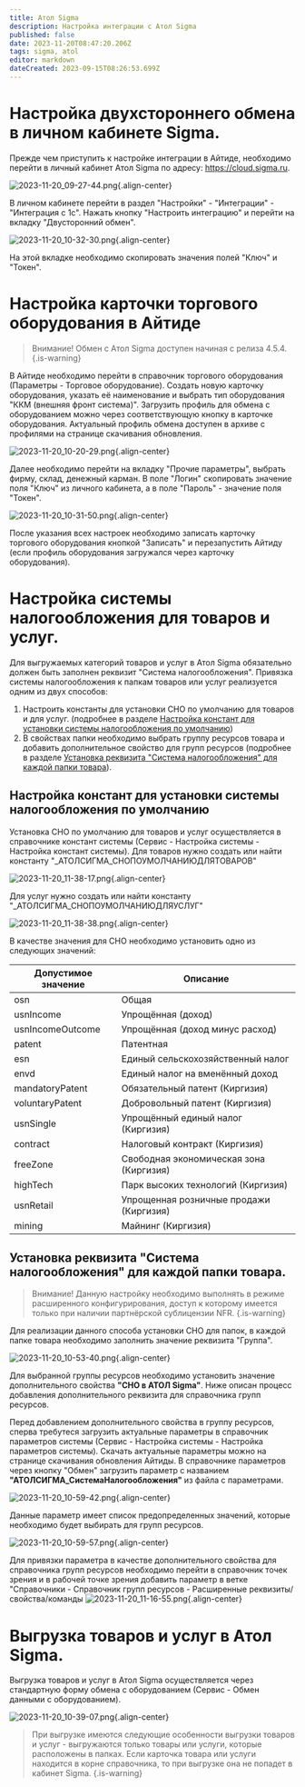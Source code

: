 ```yaml
---
title: Атол Sigma
description: Настройка интеграции с Атол Sigma
published: false
date: 2023-11-20T08:47:20.206Z
tags: sigma, atol
editor: markdown
dateCreated: 2023-09-15T08:26:53.699Z
---
```


# Настройка двухстороннего обмена в личном кабинете Sigma.
Прежде чем приступить к настройке интеграции в Айтиде, необходимо перейти в личный кабинет Атол Sigma по адресу: https://cloud.sigma.ru.

![2023-11-20_09-27-44.png](/images/integrations/atolsigma/2023-11-20_09-27-44.png){.align-center}

В личном кабинете перейти в раздел "Настройки" - "Интеграции" - "Интеграция с 1с". Нажать кнопку "Настроить интеграцию" и перейти на вкладку "Двусторонний обмен".

![2023-11-20_10-32-30.png](/images/integrations/atolsigma/2023-11-20_10-32-30.png){.align-center}

На этой вкладке необходимо скопировать значения полей "Ключ" и "Токен".

# Настройка карточки торгового оборудования в Айтиде
> Внимание! Обмен с Атол Sigma доступен начиная с релиза 4.5.4.
{.is-warning}

В Айтиде необходимо перейти в справочник торгового оборудования (Параметры - Торговое оборудование). Создать новую карточку оборудования, указать её наименование и выбрать тип оборудования "ККМ (внешняя фронт система)".
Загрузить профиль для обмена с оборудованием можно через соответствующую кнопку в карточке оборудования. Актуальный профиль обмена доступен в архиве с профилями на странице скачивания обновления.

![2023-11-20_10-20-29.png](/images/integrations/atolsigma/2023-11-20_10-20-29.png){.align-center}

Далее необходимо перейти на вкладку "Прочие параметры", выбрать фирму, склад, денежный карман. В поле "Логин" скопировать значение поля "Ключ" из личного кабинета, а в поле "Пароль" - значение поля "Токен".

![2023-11-20_10-31-50.png](/images/integrations/atolsigma/2023-11-20_10-31-50.png){.align-center}

После указания всех настроек необходимо записать карточку торгового оборудования кнопкой "Записать" и перезапустить Айтиду (если профиль оборудования загружался через карточку оборудования).

# Настройка системы налогообложения для товаров и услуг.
Для выгружаемых категорий товаров и услуг в Атол Sigma обязательно должен быть заполнен реквизит "Система налогообложения". 
Привязка системы налогообложения к папкам товаров или услуг реализуется одним из двух способов:
1. Настроить константы для установки СНО по умолчанию для товаров и для услуг. (подробнее в разделе [Настройка констант для установки системы налогообложения по умолчанию](/integrations/atolsigma#настройка-констант-для-установки-системы-налогообложения-поумолчанию))
2. В свойствах папки необходимо выбрать группу ресурсов товара и добавить дополнительное свойство для групп ресурсов (подробнее в разделе [Установка реквизита "Система налогообложения" для каждой папки товара](/integrations/atolsigma#установка-реквизита-система-налогообложения-для-каждой-папки-товара)).


## Настройка констант для установки системы налогообложения по умолчанию
Установка СНО по умолчанию для товаров и услуг осуществляется в справочнике констант системы (Сервис - Настройка системы - Настройка констант системы).
Для товаров нужно создать или найти константу "_АТОЛСИГМА_СНОПОУМОЛЧАНИЮДЛЯТОВАРОВ"

![2023-11-20_11-38-17.png](/images/integrations/atolsigma/2023-11-20_11-38-17.png){.align-center}

Для услуг нужно создать или найти константу "_АТОЛСИГМА_СНОПОУМОЛЧАНИЮДЛЯУСЛУГ"

![2023-11-20_11-38-38.png](/images/integrations/atolsigma/2023-11-20_11-38-38.png){.align-center}

В качестве значения для СНО необходимо установить одно из следующих значений:

| Допустимое значение |	Описание |
| --- | --- |
| osn |	Общая |
| usnIncome |	Упрощённая (доход) |
| usnIncomeOutcome |	Упрощённая (доход минус расход) |
| patent |	Патентная |
| esn | Единый сельскохозяйственный налог |
| envd |	Единый налог на вменённый доход |
| mandatoryPatent |	Обязательный патент (Киргизия) |
| voluntaryPatent |	Добровольный патент (Киргизия) |
| usnSingle |	Упрощённый единый налог (Киргизия) |
| contract |	Налоговый контракт (Киргизия) |
| freeZone |	Свободная экономическая зона (Киргизия) |
| highTech |	Парк высоких технологий (Киргизия) |
| usnRetail |	Упрощенная розничные продажи (Киргизия) |
| mining |	Майнинг (Киргизия) |


## Установка реквизита "Система налогообложения" для каждой папки товара.

> Внимание! Данную настройку необходимо выполнять в режиме расширенного конфигурирования, доступ к которому имеется только при наличии партнёрской сублицензии NFR.
{.is-warning}

Для реализации данного способа установки СНО для папок, в каждой папке товара необходимо заполнить значение реквизита "Группа".

![2023-11-20_10-53-40.png](/images/integrations/atolsigma/2023-11-20_10-53-40.png){.align-center}

Для выбранной группы ресурсов необходимо установить значение дополнительного свойства **"СНО в АТОЛ Sigma"**. Ниже описан процесс добавления дополнительного реквизита для справочника групп ресурсов.

Перед добавлением дополнительного свойства в группу ресурсов, сперва требутеся загрузить актуальные параметры в справочник параметров системы (Сервис - Настройка системы - Настройка параметров системы). Скачать актуальные параметры можно на странице скачивания обновления Айтиды.
В справочнике параметров через кнопку "Обмен" загрузить параметр с названием **"АТОЛСИГМА_СистемаНалогообложения"** из файла с параметрами.

![2023-11-20_10-59-42.png](/images/integrations/atolsigma/2023-11-20_10-59-42.png){.align-center}

Данные параметр имеет список предопределенных значений, которые необходимо будет выбирать для групп ресурсов.

![2023-11-20_10-59-57.png](/images/integrations/atolsigma/2023-11-20_10-59-57.png){.align-center}

Для привязки параметра в качестве дополнительного свойства для справочника групп ресурсов необходимо перейти в справочник точек зрения и в рабочей точке зрения добавить параметр в ветке "Справочники - Справочник групп ресурсов - Расширенные реквизиты/свойства/команды
![2023-11-20_11-16-55.png](/images/integrations/atolsigma/2023-11-20_11-16-55.png){.align-center}

# Выгрузка товаров и услуг в Атол Sigma.

Выгрузка товаров и услуг в Атол Sigma осуществляется через стандартную форму обмена с оборудованием (Сервис - Обмен данными с оборудованием).

![2023-11-20_10-39-07.png](/images/integrations/atolsigma/2023-11-20_10-39-07.png){.align-center}

> При выгрузке имеются следующие особенности выгрузки товаров и услуг - выгружаются только товары или услуги, которые расположены в папках. Если карточка товара или услуги находится в корне справочника, то при выгрузке она не попадет в кабинет Sigma.
{.is-warning}


